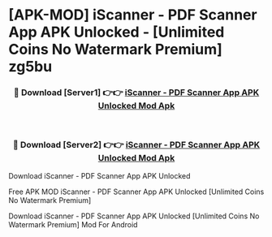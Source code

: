 # [APK-MOD] iScanner - PDF Scanner App APK Unlocked - [Unlimited Coins No Watermark Premium] zg5bu



<div align="center">
<h3>🔴 Download [Server1] 👉👉 <a href="https://momento.my/?title=iScanner_-_PDF_Scanner_App_APK_Unlocked">iScanner - PDF Scanner App APK Unlocked Mod Apk</a></h3><br>

<h3>🔴 Download [Server2] 👉👉 <a href="https://momento.my/?title=iScanner_-_PDF_Scanner_App_APK_Unlocked">iScanner - PDF Scanner App APK Unlocked Mod Apk</a></h3>
</div>



Download iScanner - PDF Scanner App APK Unlocked 

Free APK MOD iScanner - PDF Scanner App APK Unlocked [Unlimited Coins No Watermark Premium]

Download iScanner - PDF Scanner App APK Unlocked [Unlimited Coins No Watermark Premium] Mod For Android
